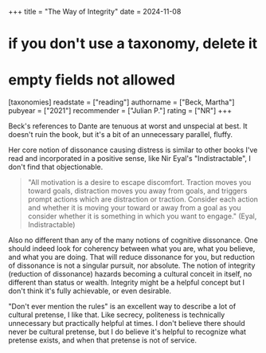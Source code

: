 +++
title = "The Way of Integrity"
date = 2024-11-08
# if you don't use a taxonomy, delete it
# empty fields not allowed
[taxonomies]
  readstate = ["reading"]
  authorname = ["Beck, Martha"]
  pubyear = ["2021"]
  recommender = ["Julian P."]
  rating = ["NR"]
+++

Beck's references to Dante are tenuous at worst and unspecial at best. It doesn't ruin the book, but it's a bit of an unnecessary parallel, fluffy.

Her core notion of dissonance causing distress is similar to other books I've read and incorporated in a positive sense, like Nir Eyal's "Indistractable", I don't find that objectionable.

> "All motivation is a desire to escape discomfort. Traction moves you toward goals, distraction moves you away from goals, and triggers prompt actions which are distraction or traction. Consider each action and whether it is moving your toward or away from a goal as you consider whether it is something in which you want to engage." (Eyal, Indistractable)

Also no different than any of the many notions of cognitive dissonance. One should indeed look for coherency between what you are, what you believe, and what you are doing. That will reduce dissonance for you, but reduction of dissonance is not a singular pursuit, nor absolute. The notion of integrity (reduction of dissonance) hazards becoming a cultural conceit in itself, no different than status or wealth. Integrity might be a helpful concept but I don't think it's fully achievable, or even desirable.

"Don't ever mention the rules" is an excellent way to describe a lot of cultural pretense, I like that. Like secrecy, politeness is technically unnecessary but practically helpful at times. I don't believe there should never be cultural pretense, but I do believe it's helpful to recognize what pretense exists, and when that pretense is not of service.

